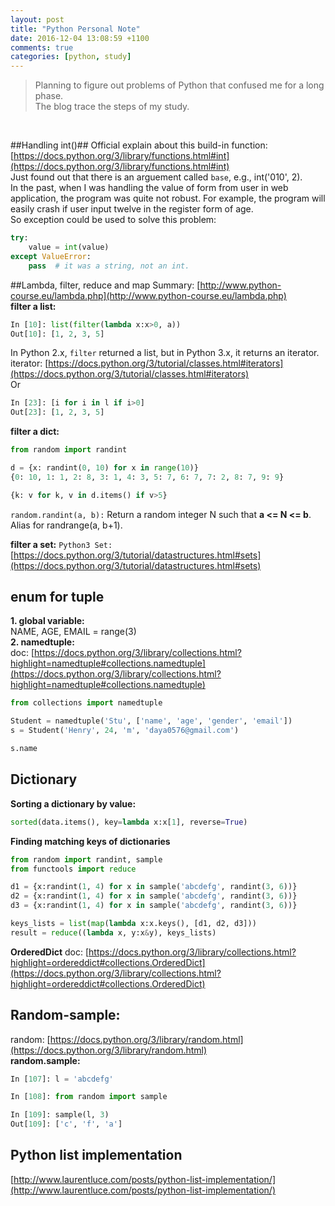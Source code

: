 ```yaml
---
layout: post
title: "Python Personal Note"
date: 2016-12-04 13:08:59 +1100
comments: true
categories: [python, study]
---
```


> Planning to figure out problems of Python that confused me for a long phase.      
The blog trace the steps of my study.    

<!--more-->
<br>  


##Handling int()##
Official explain about this build-in function: [https://docs.python.org/3/library/functions.html#int](https://docs.python.org/3/library/functions.html#int)     
Just found out that there is an arguement called `base`,  e.g., int('010', 2).       
In the past, when I was handling the value of form from user in web application, the program was quite not robust. For example, the program will easily crash if user input twelve in the register form of age.      
So exception could be used to solve this problem:     
```python
try:
    value = int(value)
except ValueError:
    pass  # it was a string, not an int.

```


##Lambda, filter, reduce and map
Summary: [http://www.python-course.eu/lambda.php](http://www.python-course.eu/lambda.php)     
**filter a list:**
```python
In [10]: list(filter(lambda x:x>0, a))
Out[10]: [1, 2, 3, 5]
```
In Python 2.x, `filter` returned a list, but in Python 3.x, it returns an iterator.      
iterator: [https://docs.python.org/3/tutorial/classes.html#iterators](https://docs.python.org/3/tutorial/classes.html#iterators)     
Or     
```python
In [23]: [i for i in l if i>0]
Out[23]: [1, 2, 3, 5]
```

**filter a dict:**
```python
from random import randint

d = {x: randint(0, 10) for x in range(10)}
{0: 10, 1: 1, 2: 8, 3: 1, 4: 3, 5: 7, 6: 7, 7: 2, 8: 7, 9: 9}

{k: v for k, v in d.items() if v>5}
```
`random.randint(a, b):` Return a random integer N such that **a <= N <= b**. Alias for randrange(a, b+1).      

**filter a set:**
`Python3 Set: `[https://docs.python.org/3/tutorial/datastructures.html#sets](https://docs.python.org/3/tutorial/datastructures.html#sets)     


## enum for tuple
**1. global variable:**    
NAME, AGE, EMAIL = range(3)     
**2. namedtuple:**      
doc: [https://docs.python.org/3/library/collections.html?highlight=namedtuple#collections.namedtuple](https://docs.python.org/3/library/collections.html?highlight=namedtuple#collections.namedtuple)    
```python
from collections import namedtuple

Student = namedtuple('Stu', ['name', 'age', 'gender', 'email'])
s = Student('Henry', 24, 'm', 'daya0576@gmail.com')

s.name
```

## Dictionary
**Sorting a dictionary by value:**    
```python
sorted(data.items(), key=lambda x:x[1], reverse=True)
```
**Finding matching keys of dictionaries**    
```python
from random import randint, sample
from functools import reduce

d1 = {x:randint(1, 4) for x in sample('abcdefg', randint(3, 6))}
d2 = {x:randint(1, 4) for x in sample('abcdefg', randint(3, 6))}
d3 = {x:randint(1, 4) for x in sample('abcdefg', randint(3, 6))}

keys_lists = list(map(lambda x:x.keys(), [d1, d2, d3]))
result = reduce((lambda x, y:x&y), keys_lists)
```
**OrderedDict**
doc: [https://docs.python.org/3/library/collections.html?highlight=ordereddict#collections.OrderedDict](https://docs.python.org/3/library/collections.html?highlight=ordereddict#collections.OrderedDict)    


## Random-sample:
random: [https://docs.python.org/3/library/random.html](https://docs.python.org/3/library/random.html)      
**random.sample:**   
```python
In [107]: l = 'abcdefg'

In [108]: from random import sample

In [109]: sample(l, 3)
Out[109]: ['c', 'f', 'a']
```


## Python list implementation
[http://www.laurentluce.com/posts/python-list-implementation/](http://www.laurentluce.com/posts/python-list-implementation/)   
